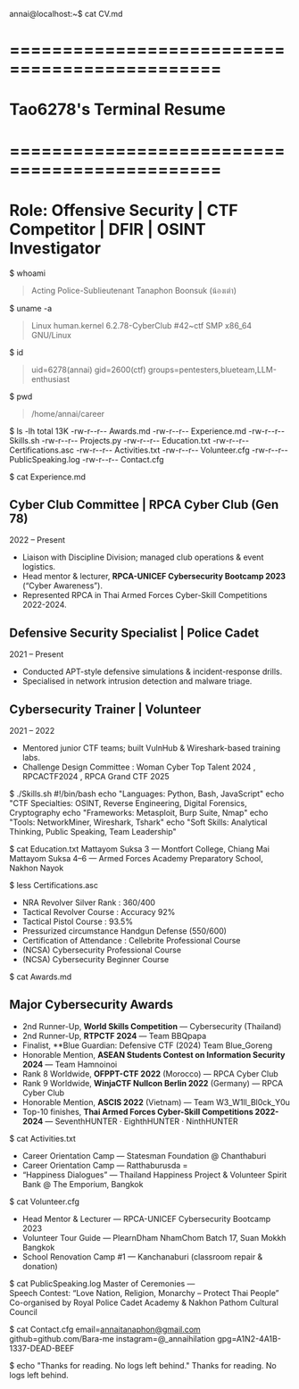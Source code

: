 

annai@localhost:~$ cat CV.md
# ==============================================
#             Tao6278's Terminal Resume
# ==============================================
# Role: Offensive Security | CTF Competitor | DFIR | OSINT Investigator 


$ whoami
> Acting Police-Sublieutenant Tanaphon Boonsuk (น้องเต่า)

$ uname -a
> Linux human.kernel 6.2.78-CyberClub #42~ctf SMP x86_64 GNU/Linux

$ id
> uid=6278(annai) gid=2600(ctf) groups=pentesters,blueteam,LLM-enthusiast

$ pwd
> /home/annai/career

$ ls -lh
total 13K
-rw-r--r--  Awards.md
-rw-r--r--  Experience.md
-rw-r--r--  Skills.sh
-rw-r--r--  Projects.py
-rw-r--r--  Education.txt
-rw-r--r--  Certifications.asc
-rw-r--r--  Activities.txt
-rw-r--r--  Volunteer.cfg
-rw-r--r--  PublicSpeaking.log
-rw-r--r--  Contact.cfg


$ cat Experience.md
## Cyber Club Committee | RPCA Cyber Club (Gen 78)
2022 – Present
- Liaison with Discipline Division; managed club operations & event logistics.  
- Head mentor & lecturer, **RPCA-UNICEF Cybersecurity Bootcamp 2023** (“Cyber Awareness”).  
- Represented RPCA in Thai Armed Forces Cyber-Skill Competitions 2022-2024.

## Defensive Security Specialist | Police Cadet
2021 – Present
- Conducted APT-style defensive simulations & incident-response drills.  
- Specialised in network intrusion detection and malware triage.

## Cybersecurity Trainer | Volunteer
2021 – 2022
- Mentored junior CTF teams; built VulnHub & Wireshark-based training labs.
- Challenge Design Committee : Woman Cyber Top Talent 2024 , RPCACTF2024 , RPCA Grand CTF 2025


$ ./Skills.sh
#!/bin/bash
echo "Languages: Python, Bash, JavaScript"
echo "CTF Specialties: OSINT, Reverse Engineering, Digital Forensics, Cryptography
echo "Frameworks: Metasploit, Burp Suite, Nmap"
echo "Tools: NetworkMiner, Wireshark, Tshark"
echo "Soft Skills: Analytical Thinking, Public Speaking, Team Leadership"

$ cat Education.txt
Mattayom Suksa 3 — Montfort College, Chiang Mai  
Mattayom Suksa 4–6 — Armed Forces Academy Preparatory School, Nakhon Nayok

$ less Certifications.asc
- NRA Revolver Silver Rank : 360/400
- Tactical Revolver Course : Accuracy 92%
- Tactical Pistol Course : 93.5%
- Pressurized circumstance Handgun Defense (550/600)
- Certification of Attendance : Cellebrite Professional Course
- (NCSA) Cybersecurity Professional Course
- (NCSA) Cybersecurity Beginner Course


$ cat Awards.md
## Major Cybersecurity Awards
- 2nd Runner-Up, **World Skills Competition** — Cybersecurity (Thailand)
- 2nd Runner-Up, **RTPCTF 2024** — Team BBQpapa  
- Finalist, **Blue Guardian: Defensive CTF (2024) Team Blue_Goreng
- Honorable Mention, **ASEAN Students Contest on Information Security 2024** — Team Hamnoinoi  
- Rank 8 Worldwide, **OFPPT-CTF 2022** (Morocco) — RPCA Cyber Club  
- Rank 9 Worldwide, **WinjaCTF Nullcon Berlin 2022** (Germany) — RPCA Cyber Club  
- Honorable Mention, **ASCIS 2022** (Vietnam) — Team W3_W1ll_Bl0ck_Y0u  
- Top-10 finishes, **Thai Armed Forces Cyber-Skill Competitions 2022-2024** — SeventhHUNTER · EighthHUNTER · NinthHUNTER



$ cat Activities.txt
- Career Orientation Camp — Statesman Foundation @ Chanthaburi  
- Career Orientation Camp — Ratthaburusda               =
- “Happiness Dialogues” — Thailand Happiness Project & Volunteer Spirit Bank @ The Emporium, Bangkok


 
$ cat Volunteer.cfg
- Head Mentor & Lecturer — RPCA-UNICEF Cybersecurity Bootcamp 2023  
- Volunteer Tour Guide — PlearnDham NhamChom Batch 17, Suan Mokkh Bangkok  
- School Renovation Camp #1 — Kanchanaburi (classroom repair & donation)



$ cat PublicSpeaking.log
Master of Ceremonies —  
Speech Contest: “Love Nation, Religion, Monarchy – Protect Thai People”  
Co-organised by Royal Police Cadet Academy & Nakhon Pathom Cultural Council



$ cat Contact.cfg
email=annaitanaphon@gmail.com
github=github.com/Bara-me
instagram=@_annaihilation
gpg=A1N2-4A1B-1337-DEAD-BEEF



$ echo "Thanks for reading. No logs left behind."
Thanks for reading. No logs left behind.
